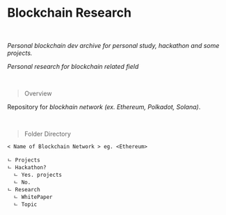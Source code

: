 
# Blockchain Research 
<br />

_Personal blockchain dev archive for personal study, hackathon and some projects._

_Personal research for blockchain related field_

<br />

> Overview

Repository for _blockhain network (ex. Ethereum, Polkadot, Solana)_.

<br />

> Folder Directory 

````
< Name of Blockchain Network > eg. <Ethereum>

ㄴ Projects
ㄴ Hackathon?
  ㄴ Yes. projects
  ㄴ No. 
ㄴ Research 
  ㄴ WhitePaper
  ㄴ Topic
````


